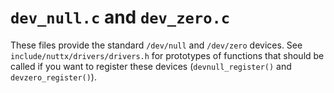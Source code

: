 # `dev_null.c` and `dev_zero.c`

These files provide the standard `/dev/null` and `/dev/zero` devices.
See `include/nuttx/drivers/drivers.h` for prototypes of functions that
should be called if you want to register these devices
(`devnull_register()` and `devzero_register()`).
